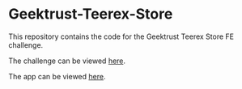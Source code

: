 # Geektrust-Teerex-Store
This repository contains the code for the Geektrust Teerex Store FE challenge.

The challenge can be viewed [here](https://www.geektrust.com/coding/detailed/teerex-store).

The app can be viewed [here](https://geektrust-teerex.nostalgician.in/#/).
